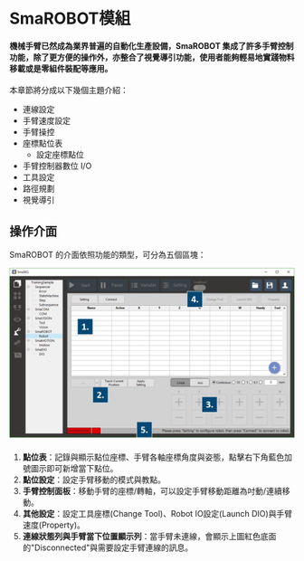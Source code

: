 # SmaROBOT模組

#### 機械手臂已然成為業界普遍的自動化生產設備，SmaROBOT 集成了許多手臂控制功能，除了更方便的操作外，亦整合了視覺導引功能，使用者能夠輕易地實踐物料移載或是零組件裝配等應用。

本章節將分成以下幾個主題介紹：

* 連線設定
* 手臂速度設定
* 手臂操控
* 座標點位表
  * 設定座標點位
* 手臂控制器數位 I/O
* 工具設定
* 路徑規劃
* 視覺導引

## 操作介面

SmaROBOT 的介面依照功能的類型，可分為五個區塊：

![SmaRobot&#x64CD;&#x4F5C;&#x4ECB;&#x9762;](../../.gitbook/assets/1-1.jpg)

1. **點位表**：記錄與顯示點位座標、手臂各軸座標角度與姿態，點擊右下角藍色加號圖示即可新增當下點位。
2. **點位設定**：設定手臂移動的模式與教點。
3. **手臂控制面板**：移動手臂的座標/轉軸，可以設定手臂移動距離為吋動/連續移動。
4. **其他設定**：設定工具座標\(Change Tool\)、Robot IO設定\(Launch DIO\)與手臂速度\(Property\)。
5. **連線狀態列與手臂當下位置顯示列**：當手臂未連線，會顯示上圖紅色底面的"Disconnected"與需要設定手臂連線的訊息。


